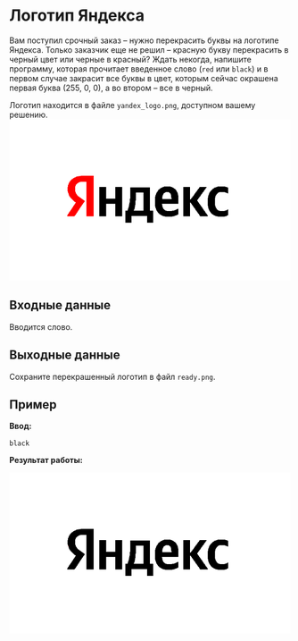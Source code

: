 # Логотип Яндекса

Вам поступил срочный заказ – нужно перекрасить буквы на логотипе Яндекса. Только заказчик еще не решил – красную букву перекрасить в черный цвет или черные в красный? Ждать некогда, напишите программу, которая прочитает введенное слово (`red` или `black`) и в первом случае закрасит все буквы в цвет, которым сейчас окрашена первая буква (255, 0, 0), а во втором – все в черный.

Логотип находится в файле `yandex_logo.png`, доступном вашему решению.
![alt text](image.png)
## Входные данные

Вводится слово.

## Выходные данные

Сохраните перекрашенный логотип в файл `ready.png`.

## Пример

**Ввод:**

```
black
```

**Результат работы:**

![alt text](image-1.png)